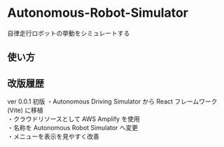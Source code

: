 # Autonomous-Robot-Simulator
自律走行ロボットの挙動をシミュレートする  
## 使い方
  
## 改版履歴
ver 0.0.1 初版
・Autonomous Driving Simulator から React フレームワーク (Vite) に移植  
・クラウドリソースとして AWS Amplify を使用  
・名称を Autonomous Robot Simulator へ変更  
・メニューを表示を見やすく改善